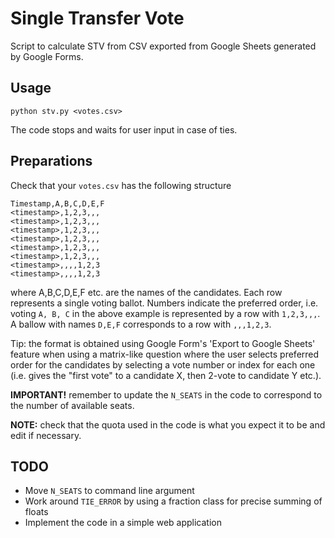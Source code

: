 # Single Transfer Vote
Script to calculate STV from CSV exported from Google Sheets generated by Google Forms.

## Usage

```
python stv.py <votes.csv>
```

The code stops and waits for user input in case of ties.

## Preparations

Check that your `votes.csv` has the following structure

```
Timestamp,A,B,C,D,E,F
<timestamp>,1,2,3,,,
<timestamp>,1,2,3,,,
<timestamp>,1,2,3,,,
<timestamp>,1,2,3,,,
<timestamp>,1,2,3,,,
<timestamp>,1,2,3,,,
<timestamp>,,,,1,2,3
<timestamp>,,,,1,2,3
```

where A,B,C,D,E,F etc. are the names of the candidates. Each row represents a single voting ballot. Numbers indicate the preferred order, i.e. voting `A, B, C` in the above example is represented by a row with `1,2,3,,,`. A ballow with names `D,E,F` corresponds to a row with `,,,1,2,3`.

Tip: the format is obtained using Google Form's 'Export to Google Sheets' feature when using a matrix-like question where the user selects preferred order for the candidates by selecting a vote number or index for each one (i.e. gives the "first vote" to a candidate X, then 2-vote to candidate Y etc.).

**IMPORTANT!** remember to update the `N_SEATS` in the code to correspond to the number of available seats.

**NOTE:** check that the quota used in the code is what you expect it to be and edit if necessary.

## TODO

- Move `N_SEATS` to command line argument
- Work around `TIE_ERROR` by using a fraction class for precise summing of floats
- Implement the code in a simple web application
